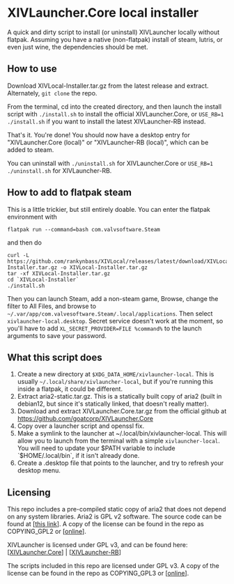# XIVLauncher.Core local installer
A quick and dirty script to install (or uninstall) XIVLauncher locally without flatpak. Assuming you have a native (non-flatpak) install of steam, lutris, or even just wine, the dependencies should be met.

## How to use
Download XIVLocal-Installer.tar.gz from the latest release and extract. Alternately, `git clone` the repo.

From the terminal, cd into the created directory, and then launch the install script with `./install.sh` to install the official XIVLauncher.Core, or `USE_RB=1 ./install.sh` if you want to install the latest XIVLauncher-RB instead.

That's it. You're done! You should now have a desktop entry for "XIVLauncher.Core (local)" or "XIVLauncher-RB (local)", which can be added to steam.

You can uninstall with `./uninstall.sh` for XIVLauncher.Core or `USE_RB=1 ./uninstall.sh` for XIVLauncher-RB.

## How to add to flatpak steam
This is a little trickier, but still entirely doable. You can enter the flatpak environment with
```
flatpak run --command=bash com.valvsoftware.Steam
```
and then do
```
curl -L https://github.com/rankynbass/XIVLocal/releases/latest/download/XIVLocal-Installer.tar.gz -o XIVLocal-Installer.tar.gz
tar -xf XIVLocal-Installer.tar.gz
cd `XIVLocal-Installer`
./install.sh
```

Then you can launch Steam, add a non-steam game, Browse, change the filter to All Files, and browse to `~/.var/app/com.valvesoftware.Steam/.local/applications`. Then select `xivlauncher-local.desktop`. Secret service doesn't work at the moment, so you'll have to add `XL_SECRET_PROVIDER=FILE %command%` to the launch arguments to save your password.

## What this script does
1. Create a new directory at `$XDG_DATA_HOME/xivlauncher-local`. This is usually `~/.local/share/xivlauncher-local`, but if you're running this inside a flatpak, it could be different.
2. Extract aria2-static.tar.gz. This is a statically built copy of aria2 (built in debian12, but since it's statically linked, that doesn't really matter).
3. Download and extract XIVLauncher.Core.tar.gz from the official github at https://github.com/goatcorp/XIVLauncher.Core
4. Copy over a launcher script and openssl fix.
5. Make a symlink to the launcher at ~/.local/bin/xivlauncher-local. This will allow you to launch from the terminal with a simple `xivlauncher-local`. You will need to update your $PATH variable to include `$HOME/.local/bin`, if it isn't already done.
6. Create a .desktop file that points to the launcher, and try to refresh your desktop menu.

## Licensing
This repo includes a pre-compiled static copy of aria2 that does not depend on any system libraries. Aria2 is GPL v2 software. The source code can be found at [[this link](https://github.com/aria2/aria2)]. A copy of the license can be found in the repo as COPYING_GPL2 or [[online](https://www.gnu.org/licenses/old-licenses/gpl-2.0.txt)].

XIVLauncher is licensed under GPL v3, and can be found here: [[XIVLauncher.Core](https://github.com/goatcorp/XIVLauncher.Core)] | [[XIVLauncher-RB](https://github.com/rankynbass/XIVLauncher.Core)]

The scripts included in this repo are licensed under GPL v3. A copy of the license can be found in the repo as COPYING_GPL3 or [[online](https://www.gnu.org/licenses/gpl-3.0.txt)].
